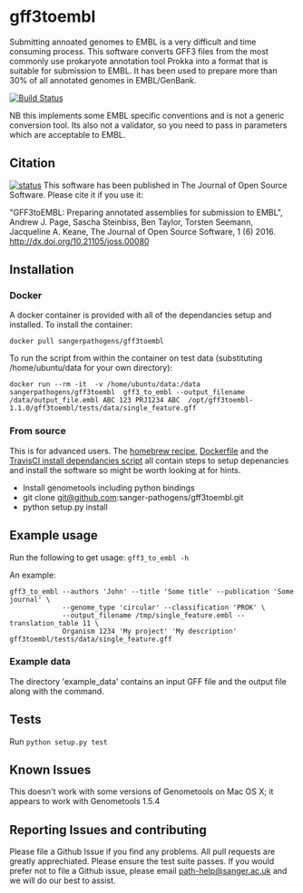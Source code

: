 # gff3toembl
Submitting annoated genomes to EMBL is a very difficult and time consuming process. This software converts GFF3 files from the most commonly use prokaryote annotation tool Prokka into a format that is suitable for submission to EMBL. It has been used to prepare more than 30% of all annotated genomes in EMBL/GenBank.

[![Build Status](https://travis-ci.org/sanger-pathogens/gff3toembl.svg?branch=master)](https://travis-ci.org/sanger-pathogens/gff3toembl)


NB this implements some EMBL specific conventions and is not a generic conversion tool. Its also not a validator, so you need to pass in parameters which are acceptable to EMBL.

## Citation
[![status](http://joss.theoj.org/papers/9253390f38f4ce6b71674f433fa72afe/status.svg)](http://joss.theoj.org/papers/9253390f38f4ce6b71674f433fa72afe)
This software has been published in The Journal of Open Source Software. Please cite it if you use it:

"GFF3toEMBL: Preparing annotated assemblies for submission to EMBL", Andrew J. Page, Sascha Steinbiss, Ben Taylor, Torsten Seemann, Jacqueline A. Keane, The Journal of Open Source Software, 1 (6) 2016. http://dx.doi.org/10.21105/joss.00080

## Installation

### Docker
A docker container is provided with all of the dependancies setup and installed. To install the container:

`docker pull sangerpathogens/gff3toembl`

To run the script from within the container on test data (substituting /home/ubuntu/data for your own directory):

`docker run --rm -it  -v /home/ubuntu/data:/data sangerpathogens/gff3toembl  gff3_to_embl --output_filename /data/output_file.embl ABC 123 PRJ1234 ABC  /opt/gff3toembl-1.1.0/gff3toembl/tests/data/single_feature.gff`

### From source
This is for advanced users. The [homebrew recipe](https://raw.githubusercontent.com/andrewjpage/homebrew-science/gff3toembl/gff3toembl.rb), [Dockerfile](Dockerfile) and the [TravisCI install dependancies script](install_dependencies.sh) all contain steps to setup depenancies and install the software so might be worth looking at for hints.

- Install genometools including python bindings
- git clone git@github.com:sanger-pathogens/gff3toembl.git
- python setup.py install

## Example usage
Run the following to get usage:
`gff3_to_embl -h`

An example:
```
gff3_to_embl --authors 'John' --title 'Some title' --publication 'Some journal' \
             --genome_type 'circular' --classification 'PROK' \
             --output_filename /tmp/single_feature.embl --translation_table 11 \
             Organism 1234 'My project' 'My description' gff3toembl/tests/data/single_feature.gff
```

### Example data
The directory 'example_data' contains an input GFF file and the output file along with the command.

## Tests
Run `python setup.py test`

## Known Issues
This doesn't work with some versions of Genometools on Mac OS X; it appears to work with Genometools 1.5.4

## Reporting Issues and contributing
Please file a Github Issue if you find any problems. All pull requests are greatly apprechiated. Please ensure the test suite passes.  If you would prefer not to file a Github issue, please email path-help@sanger.ac.uk and we will do our best to assist.


